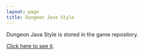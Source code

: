 ```yaml
---
layout: page
title: Dungeon Java Style
---
```


Dungeon Java Style is stored in the game repository.

[Click here to see it](https://github.com/bernardosulzbach/dungeon/blob/master/STYLE.md).
